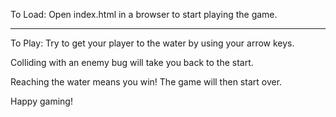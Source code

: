 To Load:
Open index.html in a browser to start playing the game.

________________________________________________________________


To Play:
Try to get your player to the water by using your arrow keys.

Colliding with an enemy bug will take you back to the start.

Reaching the water means you win! The game will then start over.

Happy gaming!